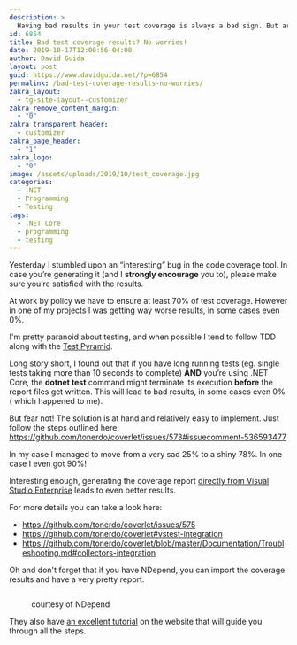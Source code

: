 ```yaml
---
description: >
  Having bad results in your test coverage is always a bad sign. But are you sure it's all your fault? Check this article to find out!
id: 6854
title: Bad test coverage results? No worries!
date: 2019-10-17T12:00:56-04:00
author: David Guida
layout: post
guid: https://www.davidguida.net/?p=6854
permalink: /bad-test-coverage-results-no-worries/
zakra_layout:
  - tg-site-layout--customizer
zakra_remove_content_margin:
  - "0"
zakra_transparent_header:
  - customizer
zakra_page_header:
  - "1"
zakra_logo:
  - "0"
image: /assets/uploads/2019/10/test_coverage.jpg
categories:
  - .NET
  - Programming
  - Testing
tags:
  - .NET Core
  - programming
  - testing
---
```

Yesterday I stumbled upon an “interesting” bug in the code coverage tool. In case you’re generating it (and I **strongly encourage** you to), please make sure you’re satisfied with the results.

At work by policy we have to ensure at least 70% of test coverage. However in one of my projects I was getting way worse results, in some cases even 0%.

I'm pretty paranoid about testing, and when possible I tend to follow TDD along with the <a href="https://martinfowler.com/articles/practical-test-pyramid.html" target="_blank" rel="noreferrer noopener" aria-label="Test Pyramid (opens in a new tab)">Test Pyramid</a>.

Long story short, I found out that if you have long running tests (eg. single tests taking more than 10 seconds to complete) **AND** you’re using .NET Core, the **dotnet test** command might terminate its execution **before** the report files get written. This will lead to bad results, in some cases even 0% ( which happened to me).

But fear not! The solution is at hand and relatively easy to implement. Just follow the steps outlined here: <a href="https://github.com/tonerdo/coverlet/issues/573#issuecomment-536593477" target="_blank" rel="noreferrer noopener" aria-label="https://github.com/tonerdo/coverlet/issues/573#issuecomment-536593477 (opens in a new tab)">https://github.com/tonerdo/coverlet/issues/573#issuecomment-536593477</a>

In my case I managed to move from a very sad 25% to a shiny 78%. In one case I even got 90%!

Interesting enough, generating the coverage report [directly from Visual Studio Enterprise](https://docs.microsoft.com/en-us/visualstudio/test/using-code-coverage-to-determine-how-much-code-is-being-tested?view=vs-2019) leads to even better results. 

For more details you can take a look here:

  * <a rel="noreferrer noopener" aria-label="https://github.com/tonerdo/coverlet/issues/575 (opens in a new tab)" href="https://github.com/tonerdo/coverlet/issues/575" target="_blank">https://github.com/tonerdo/coverlet/issues/575</a>
  * <a rel="noreferrer noopener" aria-label="https://github.com/tonerdo/coverlet#vstest-integration (opens in a new tab)" href="https://github.com/tonerdo/coverlet#vstest-integration" target="_blank">https://github.com/tonerdo/coverlet#vstest-integration</a>
  * <https://github.com/tonerdo/coverlet/blob/master/Documentation/Troubleshooting.md#collectors-integration> 

Oh and don't forget that if you have NDepend, you can import the coverage results and have a very pretty report. <figure class="wp-block-image">

<img src="https://i2.wp.com/www.ndepend.com/Doc/Treemap/TreemapColor.png?w=788&#038;ssl=1" alt="" data-recalc-dims="1" /> <figcaption>courtesy of NDepend</figcaption></figure> 

They also have <a rel="noreferrer noopener" aria-label=" (opens in a new tab)" href="https://www.ndepend.com/docs/code-coverage" target="_blank">an excellent tutorial</a> on the website that will guide you through all the steps.



<div class="post-details-footer-widgets">
</div>